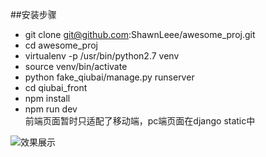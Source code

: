 ##安装步骤
* git clone git@github.com:ShawnLeee/awesome_proj.git
* cd awesome_proj
* virtualenv -p /usr/bin/python2.7 venv
* source venv/bin/activate
* python fake_qiubai/manage.py runserver
* cd qiubai_front
* npm install
* npm run dev    
前端页面暂时只适配了移动端，pc端页面在django static中     
 
![效果展示](http://ww1.sinaimg.cn/large/6c3951c4ly1ffab6jbrwyg20d90jihdt.gif)